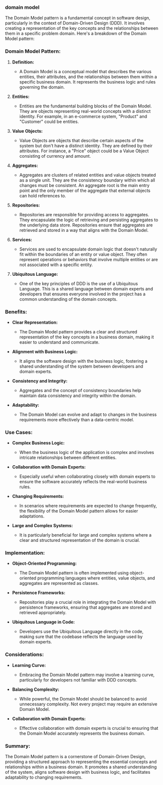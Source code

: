 ### domain model

The Domain Model pattern is a fundamental concept in software design, particularly in the context of Domain-Driven Design (DDD). It involves creating a representation of the key concepts and the relationships between them in a specific problem domain. Here's a breakdown of the Domain Model pattern:

### Domain Model Pattern:

1. **Definition:**

   - A Domain Model is a conceptual model that describes the various entities, their attributes, and the relationships between them within a specific business domain. It represents the business logic and rules governing the domain.

2. **Entities:**

   - Entities are the fundamental building blocks of the Domain Model. They are objects representing real-world concepts with a distinct identity. For example, in an e-commerce system, "Product" and "Customer" could be entities.

3. **Value Objects:**

   - Value Objects are objects that describe certain aspects of the system but don't have a distinct identity. They are defined by their attributes. For instance, a "Price" object could be a Value Object consisting of currency and amount.

4. **Aggregates:**

   - Aggregates are clusters of related entities and value objects treated as a single unit. They are the consistency boundary within which all changes must be consistent. An aggregate root is the main entry point and the only member of the aggregate that external objects can hold references to.

5. **Repositories:**

   - Repositories are responsible for providing access to aggregates. They encapsulate the logic of retrieving and persisting aggregates to the underlying data store. Repositories ensure that aggregates are retrieved and stored in a way that aligns with the Domain Model.

6. **Services:**

   - Services are used to encapsulate domain logic that doesn't naturally fit within the boundaries of an entity or value object. They often represent operations or behaviors that involve multiple entities or are not associated with a specific entity.

7. **Ubiquitous Language:**
   - One of the key principles of DDD is the use of a Ubiquitous Language. This is a shared language between domain experts and developers that ensures everyone involved in the project has a common understanding of the domain concepts.

### Benefits:

- **Clear Representation:**

  - The Domain Model pattern provides a clear and structured representation of the key concepts in a business domain, making it easier to understand and communicate.

- **Alignment with Business Logic:**

  - It aligns the software design with the business logic, fostering a shared understanding of the system between developers and domain experts.

- **Consistency and Integrity:**

  - Aggregates and the concept of consistency boundaries help maintain data consistency and integrity within the domain.

- **Adaptability:**
  - The Domain Model can evolve and adapt to changes in the business requirements more effectively than a data-centric model.

### Use Cases:

- **Complex Business Logic:**

  - When the business logic of the application is complex and involves intricate relationships between different entities.

- **Collaboration with Domain Experts:**

  - Especially useful when collaborating closely with domain experts to ensure the software accurately reflects the real-world business rules.

- **Changing Requirements:**

  - In scenarios where requirements are expected to change frequently, the flexibility of the Domain Model pattern allows for easier adaptations.

- **Large and Complex Systems:**
  - It is particularly beneficial for large and complex systems where a clear and structured representation of the domain is crucial.

### Implementation:

- **Object-Oriented Programming:**

  - The Domain Model pattern is often implemented using object-oriented programming languages where entities, value objects, and aggregates are represented as classes.

- **Persistence Frameworks:**

  - Repositories play a crucial role in integrating the Domain Model with persistence frameworks, ensuring that aggregates are stored and retrieved appropriately.

- **Ubiquitous Language in Code:**
  - Developers use the Ubiquitous Language directly in the code, making sure that the codebase reflects the language used by domain experts.

### Considerations:

- **Learning Curve:**

  - Embracing the Domain Model pattern may involve a learning curve, particularly for developers not familiar with DDD concepts.

- **Balancing Complexity:**

  - While powerful, the Domain Model should be balanced to avoid unnecessary complexity. Not every project may require an extensive Domain Model.

- **Collaboration with Domain Experts:**
  - Effective collaboration with domain experts is crucial to ensuring that the Domain Model accurately represents the business domain.

### Summary:

The Domain Model pattern is a cornerstone of Domain-Driven Design, providing a structured approach to representing the essential concepts and relationships within a business domain. It promotes a shared understanding of the system, aligns software design with business logic, and facilitates adaptability to changing requirements.
